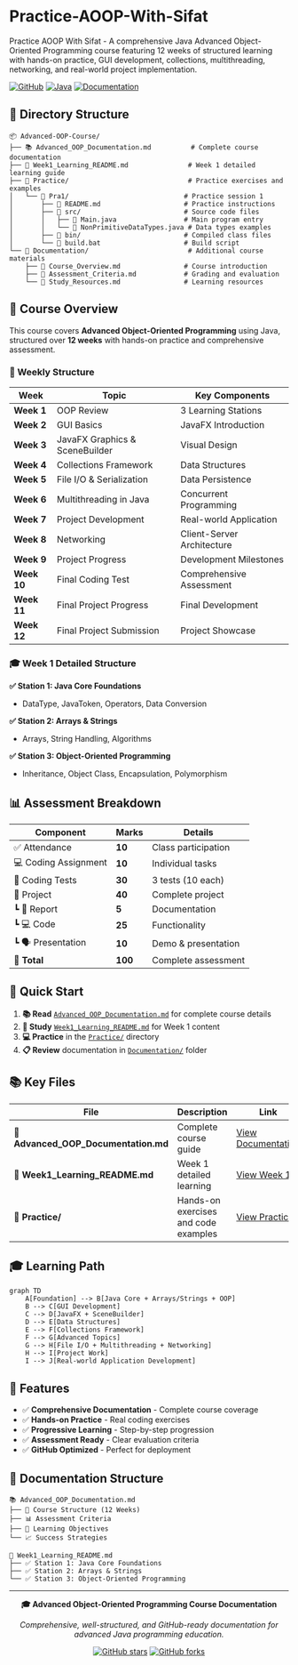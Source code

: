# Practice-AOOP-With-Sifat

Practice AOOP With Sifat - A comprehensive Java Advanced Object-Oriented Programming course featuring 12 weeks of structured learning with hands-on practice, GUI development, collections, multithreading, networking, and real-world project implementation.

[![GitHub](https://img.shields.io/badge/GitHub-Repository-blue?style=for-the-badge&logo=github)](https://github.com/SifatAli008/Practice-AOOP-With-Sifat)
[![Java](https://img.shields.io/badge/Java-Advanced%20OOP-orange?style=for-the-badge&logo=java)](https://www.oracle.com/java/)
[![Documentation](https://img.shields.io/badge/Documentation-Complete-green?style=for-the-badge&logo=markdown)](https://github.com/SifatAli008/Practice-AOOP-With-Sifat)

## 📁 Directory Structure

```
📦 Advanced-OOP-Course/
├── 📚 Advanced_OOP_Documentation.md          # Complete course documentation
├── 📖 Week1_Learning_README.md               # Week 1 detailed learning guide
├── 📁 Practice/                              # Practice exercises and examples
│   └── 📁 Pra1/                             # Practice session 1
│       ├── 📄 README.md                     # Practice instructions
│       ├── 📁 src/                          # Source code files
│       │   ├── 📄 Main.java                 # Main program entry
│       │   └── 📄 NonPrimitiveDataTypes.java # Data types examples
│       ├── 📁 bin/                          # Compiled class files
│       └── 📄 build.bat                     # Build script
└── 📁 Documentation/                         # Additional course materials
    ├── 📄 Course_Overview.md                # Course introduction
    ├── 📄 Assessment_Criteria.md            # Grading and evaluation
    └── 📄 Study_Resources.md                # Learning resources
```

## 🎯 Course Overview

This course covers **Advanced Object-Oriented Programming** using Java, structured over **12 weeks** with hands-on practice and comprehensive assessment.

### 📅 Weekly Structure

| Week | Topic | Key Components |
|------|-------|----------------|
| **Week 1** | OOP Review | 3 Learning Stations |
| **Week 2** | GUI Basics | JavaFX Introduction |
| **Week 3** | JavaFX Graphics & SceneBuilder | Visual Design |
| **Week 4** | Collections Framework | Data Structures |
| **Week 5** | File I/O & Serialization | Data Persistence |
| **Week 6** | Multithreading in Java | Concurrent Programming |
| **Week 7** | Project Development | Real-world Application |
| **Week 8** | Networking | Client-Server Architecture |
| **Week 9** | Project Progress | Development Milestones |
| **Week 10** | Final Coding Test | Comprehensive Assessment |
| **Week 11** | Final Project Progress | Final Development |
| **Week 12** | Final Project Submission | Project Showcase |

### 🎓 Week 1 Detailed Structure

**✅ Station 1: Java Core Foundations**
- DataType, JavaToken, Operators, Data Conversion

**✅ Station 2: Arrays & Strings**
- Arrays, String Handling, Algorithms

**✅ Station 3: Object-Oriented Programming**
- Inheritance, Object Class, Encapsulation, Polymorphism

## 📊 Assessment Breakdown

| Component | Marks | Details |
|-----------|-------|---------|
| ✅ Attendance | **10** | Class participation |
| 💻 Coding Assignment | **10** | Individual tasks |
| 🧪 Coding Tests | **30** | 3 tests (10 each) |
| 📁 Project | **40** | Complete project |
| ┗ 📑 Report | **5** | Documentation |
| ┗ 💻 Code | **25** | Functionality |
| ┗ 🗣️ Presentation | **10** | Demo & presentation |
| **🎯 Total** | **100** | Complete assessment |

## 🚀 Quick Start

1. **📚 Read** [`Advanced_OOP_Documentation.md`](Advanced_OOP_Documentation.md) for complete course details
2. **📖 Study** [`Week1_Learning_README.md`](Week1_Learning_README.md) for Week 1 content
3. **💻 Practice** in the [`Practice/`](Practice/) directory
4. **📋 Review** documentation in [`Documentation/`](Documentation/) folder

## 📚 Key Files

| File | Description | Link |
|------|-------------|------|
| **📄 Advanced_OOP_Documentation.md** | Complete course guide | [View Documentation](Advanced_OOP_Documentation.md) |
| **📄 Week1_Learning_README.md** | Week 1 detailed learning | [View Week 1](Week1_Learning_README.md) |
| **📁 Practice/** | Hands-on exercises and code examples | [View Practice](Practice/) |

## 🎓 Learning Path

```mermaid
graph TD
    A[Foundation] --> B[Java Core + Arrays/Strings + OOP]
    B --> C[GUI Development]
    C --> D[JavaFX + SceneBuilder]
    D --> E[Data Structures]
    E --> F[Collections Framework]
    F --> G[Advanced Topics]
    G --> H[File I/O + Multithreading + Networking]
    H --> I[Project Work]
    I --> J[Real-world Application Development]
```

## 🌟 Features

- ✅ **Comprehensive Documentation** - Complete course coverage
- ✅ **Hands-on Practice** - Real coding exercises
- ✅ **Progressive Learning** - Step-by-step progression
- ✅ **Assessment Ready** - Clear evaluation criteria
- ✅ **GitHub Optimized** - Perfect for deployment

## 📖 Documentation Structure

```
📚 Advanced_OOP_Documentation.md
├── 📅 Course Structure (12 Weeks)
├── 📊 Assessment Criteria
├── 🎯 Learning Objectives
└── 📈 Success Strategies

📖 Week1_Learning_README.md
├── ✅ Station 1: Java Core Foundations
├── ✅ Station 2: Arrays & Strings
└── ✅ Station 3: Object-Oriented Programming
```

---

<div align="center">

**🎓 Advanced Object-Oriented Programming Course Documentation**

*Comprehensive, well-structured, and GitHub-ready documentation for advanced Java programming education.*

[![GitHub stars](https://img.shields.io/github/stars/SifatAli008/Practice-AOOP-With-Sifat?style=social)](https://github.com/SifatAli008/Practice-AOOP-With-Sifat)
[![GitHub forks](https://img.shields.io/github/forks/SifatAli008/Practice-AOOP-With-Sifat?style=social)](https://github.com/SifatAli008/Practice-AOOP-With-Sifat)

</div>
